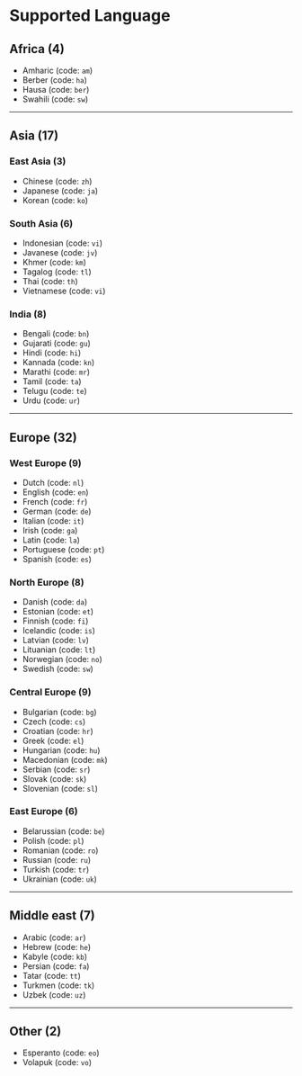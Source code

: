 # Supported Language

## Africa (4)

- Amharic (code: `am`)
- Berber (code: `ha`)
- Hausa (code: `ber`)
- Swahili (code: `sw`)

---

## Asia (17)

### East Asia (3)

- Chinese (code: `zh`)
- Japanese (code: `ja`)
- Korean (code: `ko`)

### South Asia (6)

- Indonesian (code: `vi`)
- Javanese (code: `jv`)
- Khmer (code: `km`)
- Tagalog (code: `tl`)
- Thai (code: `th`)
- Vietnamese (code: `vi`)

### India (8)

- Bengali (code: `bn`)
- Gujarati (code: `gu`)
- Hindi (code: `hi`)
- Kannada (code: `kn`)
- Marathi (code: `mr`)
- Tamil (code: `ta`)
- Telugu (code: `te`)
- Urdu (code: `ur`)

---

## Europe (32)

### West Europe (9)

- Dutch (code: `nl`)
- English (code: `en`)
- French (code: `fr`)
- German (code: `de`)
- Italian (code: `it`)
- Irish (code: `ga`)
- Latin (code: `la`)
- Portuguese (code: `pt`)
- Spanish (code: `es`)

### North Europe (8)

- Danish (code: `da`)
- Estonian (code: `et`)
- Finnish (code: `fi`)
- Icelandic (code: `is`)
- Latvian (code: `lv`)
- Lituanian (code: `lt`)
- Norwegian (code: `no`)
- Swedish (code: `sw`)

### Central Europe (9)

- Bulgarian (code: `bg`)
- Czech (code: `cs`)
- Croatian (code: `hr`)
- Greek (code: `el`)
- Hungarian (code: `hu`)
- Macedonian (code: `mk`)
- Serbian (code: `sr`)
- Slovak (code: `sk`)
- Slovenian (code: `sl`)

### East Europe (6)

- Belarussian (code: `be`)
- Polish (code: `pl`)
- Romanian (code: `ro`)
- Russian (code: `ru`)
- Turkish (code: `tr`)
- Ukrainian (code: `uk`)

---

## Middle east (7)

- Arabic (code: `ar`)
- Hebrew (code: `he`)
- Kabyle (code: `kb`)
- Persian (code: `fa`)
- Tatar (code: `tt`)
- Turkmen (code: `tk`)
- Uzbek (code: `uz`)

---

## Other (2)

- Esperanto (code: `eo`)
- Volapuk (code: `vo`)
